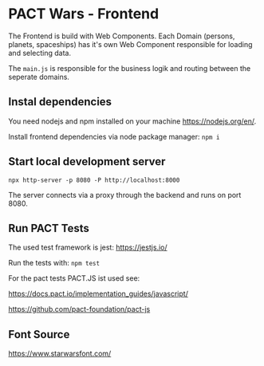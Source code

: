 # PACT Wars - Frontend

The Frontend is build with Web Components. Each Domain (persons, planets, spaceships) has it's own Web Component responsible for loading and selecting data. 

The `main.js` is responsible for the business logik and routing between the seperate domains.


## Instal dependencies

You need nodejs and npm installed on your machine https://nodejs.org/en/.

Install frontend dependencies via node package manager: `npm i`

## Start local development server

`npx http-server -p 8080 -P http://localhost:8000`

The server connects via a proxy through the backend and runs on port 8080.

## Run PACT Tests

The used test framework is jest: https://jestjs.io/

Run the tests with: `npm test`

For the pact tests PACT.JS ist used see:

https://docs.pact.io/implementation_guides/javascript/

https://github.com/pact-foundation/pact-js

## Font Source

https://www.starwarsfont.com/
